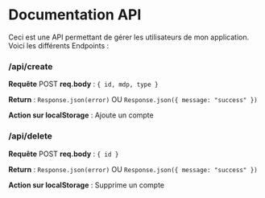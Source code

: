 # Documentation API

Ceci est une API permettant de gérer les utilisateurs de mon application. Voici les différents Endpoints :

### /api/create

**Requête** POST
**req.body** : `{ id, mdp, type }`

**Return** :
`Response.json(error)`
OU
`Response.json({ message: "success" })`

**Action sur localStorage** : Ajoute un compte


### /api/delete

**Requête** POST
**req.body** : `{ id }`

**Return** :
`Response.json(error)`
OU
`Response.json({ message: "success" })`

**Action sur localStorage** : Supprime un compte
